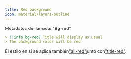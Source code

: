 ```yaml
---
title: Red background
icon: material/layers-outline
---
```


Metadatos de llamada: "Bg-red"

```md
> [!info|bg-red] Title will display as usual
> The background color will be red
```

El estilo en sí se aplica también["all-red"](。/combined-styling/page-3.md)junto con["title-red"](。/title-styling/page-3.md).